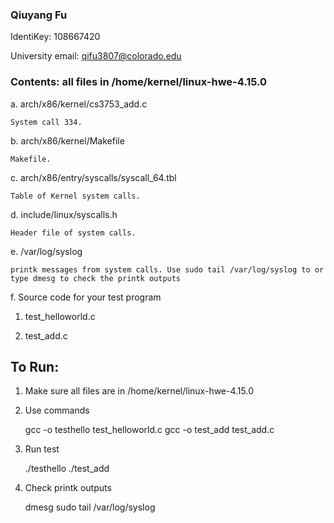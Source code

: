 ### Qiuyang Fu

IdentiKey: 108667420

University email: qifu3807@colorado.edu

### Contents: all files in /home/kernel/linux-hwe-4.15.0

a. arch/x86/kernel/cs3753_add.c

    System call 334.

b. arch/x86/kernel/Makefile

    Makefile.

c. arch/x86/entry/syscalls/syscall_64.tbl

    Table of Kernel system calls.

d. include/linux/syscalls.h

    Header file of system calls.

e. /var/log/syslog

    printk messages from system calls. Use sudo tail /var/log/syslog to or type dmesg to check the printk outputs

f. Source code for your test program

  1. test_helloworld.c

  2. test_add.c

        
## To Run:
  1. Make sure all files are in /home/kernel/linux-hwe-4.15.0
  2. Use commands
  
        gcc -o testhello test_helloworld.c
        gcc -o test_add test_add.c

  3. Run test
  
        ./testhello
        ./test_add

  4. Check printk outputs
  
        dmesg
        sudo tail /var/log/syslog